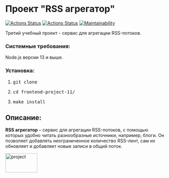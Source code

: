 ### <h1>Проект "RSS агрегатор"</h1>
[![Actions Status](https://github.com/1808Avenue/frontend-project-11/workflows/CI/badge.svg)](https://github.com/1808Avenue/frontend-project-46/blob/main/.github/workflows/build.yml)
[![Actions Status](https://github.com/1808Avenue/frontend-project-11/workflows/hexlet-check/badge.svg)](https://github.com/1808Avenue/frontend-project-11/actions)
[![Maintainability](https://api.codeclimate.com/v1/badges/20c6ec53baa6bac7e051/maintainability)](https://codeclimate.com/github/1808Avenue/frontend-project-11/maintainability)

<p>Третий учебный проект - сервис для агрегации RSS-потоков.</p>

<h3>Системные требования:</h3>
<p>Node.js версии 13 и выше.</p>

<h3>Установка:</h3>
<ol>
    <li><pre>git clone</pre></li>
    <li><pre>cd frontend-project-11/</pre></li>
    <li><pre>make install</pre></li>
</ol>

<h2>Описание:</h2>
<p> <b>RSS агрегатор</b> – сервис для агрегации RSS-потоков, с помощью которых удобно читать разнообразные источники, например, блоги. Он позволяет добавлять неограниченное количество RSS-лент, сам их обновляет и добавляет новые записи в общий поток.</p>
<a href="https://frontend-project-11-ashen-psi.vercel.app/" target="_blank"><img src="https://i.ibb.co/vqymdpY/2022-12-23-22-25-27.png" alt="project" style="width: 100px; height: 60px;"></a>
